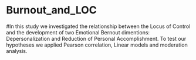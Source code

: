 # Burnout_and_LOC
#In this study we investigated the relationship between the Locus of Control and the development of two Emotional Bernout dimentions: Depersonalization and Reduction of Personal Accomplishment. To test our hypotheses we applied Pearson correlation, Linear models and moderation analysis. 
